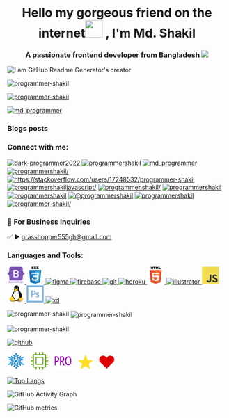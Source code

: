 <h1 align="center">Hello my gorgeous friend on the internet<img src="https://raw.githubusercontent.com/MartinHeinz/MartinHeinz/master/wave.gif" width="40px" height="40px" />
, I'm Md. Shakil</h1>
<h3 align="center">A passionate frontend developer from Bangladesh <img src="https://cdn.pixabay.com/photo/2015/02/18/22/11/bangladesh-641526_960_720.png" /> </h3>

![I am GitHub Readme Generator's creator](https://scontent.fdac11-2.fna.fbcdn.net/v/t39.30808-6/272137177_453394906434627_5817980253669872496_n.png?_nc_cat=110&ccb=1-7&_nc_sid=e3f864&_nc_ohc=-Xn078J8-aEAX-TfD6x&tn=Vqq1R85MkYmOyrK9&_nc_ht=scontent.fdac11-2.fna&oh=00_AT8HNbUVVTEPm0IvEZRZhFnl_b7vaCoiWOR54wkS8aWRAg&oe=62CE8D2C)
<p align="left"> <img src="https://komarev.com/ghpvc/?username=programmer-shakil&label=Profile%20views&color=0e75b6&style=flat" alt="programmer-shakil" /> </p>

<p align="left"> <a href="https://github.com/ryo-ma/github-profile-trophy"><img src="https://github-profile-trophy.vercel.app/?username=programmer-shakil" alt="programmer-shakil" /></a> </p>

<p align="left"> <a href="https://twitter.com/md_programmer" target="blank"><img src="https://img.shields.io/twitter/follow/md_programmer?logo=twitter&style=for-the-badge" alt="md_programmer" /></a> </p>

### Blogs posts
<!-- BLOG-POST-LIST:START -->
<!-- BLOG-POST-LIST:END -->

<h3 align="left">Connect with me:</h3>
<p align="left">
<a href="https://codepen.io/dark-programmer2022" target="blank"><img align="center" src="https://raw.githubusercontent.com/rahuldkjain/github-profile-readme-generator/master/src/images/icons/Social/codepen.svg" alt="dark-programmer2022" height="30" width="40" /></a>
<a href="https://dev.to/programmershakil" target="blank"><img align="center" src="https://raw.githubusercontent.com/rahuldkjain/github-profile-readme-generator/master/src/images/icons/Social/devto.svg" alt="programmershakil" height="30" width="40" /></a>
<a href="https://twitter.com/md_programmer" target="blank"><img align="center" src="https://raw.githubusercontent.com/rahuldkjain/github-profile-readme-generator/master/src/images/icons/Social/twitter.svg" alt="md_programmer" height="30" width="40" /></a>
<a href="https://linkedin.com/in/programmershakil/" target="blank"><img align="center" src="https://raw.githubusercontent.com/rahuldkjain/github-profile-readme-generator/master/src/images/icons/Social/linked-in-alt.svg" alt="programmershakil/" height="30" width="40" /></a>
<a href="https://stackoverflow.com/users/https://stackoverflow.com/users/17248532/programmer-shakil" target="blank"><img align="center" src="https://raw.githubusercontent.com/rahuldkjain/github-profile-readme-generator/master/src/images/icons/Social/stack-overflow.svg" alt="https://stackoverflow.com/users/17248532/programmer-shakil" height="30" width="40" /></a>
<a href="https://fb.com/programmershakiljavascript/" target="blank"><img align="center" src="https://raw.githubusercontent.com/rahuldkjain/github-profile-readme-generator/master/src/images/icons/Social/facebook.svg" alt="programmershakiljavascript/" height="30" width="40" /></a>
<a href="https://instagram.com/programmer.shakil/" target="blank"><img align="center" src="https://raw.githubusercontent.com/rahuldkjain/github-profile-readme-generator/master/src/images/icons/Social/instagram.svg" alt="programmer.shakil/" height="30" width="40" /></a>
<a href="https://dribbble.com/programmershakil" target="blank"><img align="center" src="https://raw.githubusercontent.com/rahuldkjain/github-profile-readme-generator/master/src/images/icons/Social/dribbble.svg" alt="programmershakil" height="30" width="40" /></a>
<a href="https://www.behance.net/programmershakil" target="blank"><img align="center" src="https://raw.githubusercontent.com/rahuldkjain/github-profile-readme-generator/master/src/images/icons/Social/behance.svg" alt="programmershakil" height="30" width="40" /></a>
<a href="https://medium.com/@programmershakil" target="blank"><img align="center" src="https://raw.githubusercontent.com/rahuldkjain/github-profile-readme-generator/master/src/images/icons/Social/medium.svg" alt="@programmershakil" height="30" width="40" /></a>
<a href="https://www.hackerrank.com/programmershakil" target="blank"><img align="center" src="https://raw.githubusercontent.com/rahuldkjain/github-profile-readme-generator/master/src/images/icons/Social/hackerrank.svg" alt="programmershakil" height="30" width="40" /></a>
<a href="https://www.leetcode.com/programmer-shakil/" target="blank"><img align="center" src="https://raw.githubusercontent.com/rahuldkjain/github-profile-readme-generator/master/src/images/icons/Social/leet-code.svg" alt="programmer-shakil/" height="30" width="40" /></a>
</p>

### 📧 For Business Inquiries 
✅  ► grasshopper555gh@gmail.com

<h3 align="left">Languages and Tools:</h3>
<p align="left"> <a href="https://getbootstrap.com" target="_blank" rel="noreferrer"> <img src="https://raw.githubusercontent.com/devicons/devicon/master/icons/bootstrap/bootstrap-plain-wordmark.svg" alt="bootstrap" width="40" height="40"/> </a> <a href="https://www.w3schools.com/css/" target="_blank" rel="noreferrer"> <img src="https://raw.githubusercontent.com/devicons/devicon/master/icons/css3/css3-original-wordmark.svg" alt="css3" width="40" height="40"/> </a> <a href="https://www.figma.com/" target="_blank" rel="noreferrer"> <img src="https://www.vectorlogo.zone/logos/figma/figma-icon.svg" alt="figma" width="40" height="40"/> </a> <a href="https://firebase.google.com/" target="_blank" rel="noreferrer"> <img src="https://www.vectorlogo.zone/logos/firebase/firebase-icon.svg" alt="firebase" width="40" height="40"/> </a> <a href="https://git-scm.com/" target="_blank" rel="noreferrer"> <img src="https://www.vectorlogo.zone/logos/git-scm/git-scm-icon.svg" alt="git" width="40" height="40"/> </a> <a href="https://heroku.com" target="_blank" rel="noreferrer"> <img src="https://www.vectorlogo.zone/logos/heroku/heroku-icon.svg" alt="heroku" width="40" height="40"/> </a> <a href="https://www.w3.org/html/" target="_blank" rel="noreferrer"> <img src="https://raw.githubusercontent.com/devicons/devicon/master/icons/html5/html5-original-wordmark.svg" alt="html5" width="40" height="40"/> </a> <a href="https://www.adobe.com/in/products/illustrator.html" target="_blank" rel="noreferrer"> <img src="https://www.vectorlogo.zone/logos/adobe_illustrator/adobe_illustrator-icon.svg" alt="illustrator" width="40" height="40"/> </a> <a href="https://developer.mozilla.org/en-US/docs/Web/JavaScript" target="_blank" rel="noreferrer"> <img src="https://raw.githubusercontent.com/devicons/devicon/master/icons/javascript/javascript-original.svg" alt="javascript" width="40" height="40"/> </a> <a href="https://www.linux.org/" target="_blank" rel="noreferrer"> <img src="https://raw.githubusercontent.com/devicons/devicon/master/icons/linux/linux-original.svg" alt="linux" width="40" height="40"/> </a> <a href="https://www.photoshop.com/en" target="_blank" rel="noreferrer"> <img src="https://raw.githubusercontent.com/devicons/devicon/master/icons/photoshop/photoshop-line.svg" alt="photoshop" width="40" height="40"/> </a> <a href="https://www.adobe.com/products/xd.html" target="_blank" rel="noreferrer"> <img src="https://cdn.worldvectorlogo.com/logos/adobe-xd.svg" alt="xd" width="40" height="40"/> </a> </p>

<p><img align="left" src="https://github-readme-stats.vercel.app/api/top-langs?username=programmer-shakil&show_icons=true&locale=en&layout=compact" alt="programmer-shakil" /></p>

<p>&nbsp;<img align="center" src="https://github-readme-stats.vercel.app/api?username=programmer-shakil&show_icons=true&locale=en" alt="programmer-shakil" /></p>

<p><img align="center" src="https://github-readme-streak-stats.herokuapp.com/?user=programmer-shakil&" alt="programmer-shakil" /></p>





[<img src='https://cdn.jsdelivr.net/npm/simple-icons@3.0.1/icons/github.svg' alt='github' height='40'>](https://github.com/Programmer-Shakil)  

<a href='https://archiveprogram.github.com/'><img src='https://raw.githubusercontent.com/acervenky/animated-github-badges/master/assets/acbadge.gif' width='40' height='40'></a> <a href='https://docs.github.com/en/developers'><img src='https://raw.githubusercontent.com/acervenky/animated-github-badges/master/assets/devbadge.gif' width='40' height='40'></a> <a href='https://github.com/pricing'><img src='https://raw.githubusercontent.com/acervenky/animated-github-badges/master/assets/pro.gif' width='40' height='40'></a> <a href='https://stars.github.com/'><img src='https://raw.githubusercontent.com/acervenky/animated-github-badges/master/assets/starbadge.gif' width='35' height='35'></a> <a href='https://docs.github.com/en/github/supporting-the-open-source-community-with-github-sponsors'><img src='https://raw.githubusercontent.com/acervenky/animated-github-badges/master/assets/sponsorbadge.gif' width='35' height='35'></a> 

[![Top Langs](https://github-readme-stats.vercel.app/api/top-langs/?username=Programmer-Shakil)](https://github.com/anuraghazra/github-readme-stats)

![GitHub Activity Graph](https://activity-graph.herokuapp.com/graph?username=Programmer-Shakil)  

![GitHub metrics](https://metrics.lecoq.io/Programmer-Shakil)  



